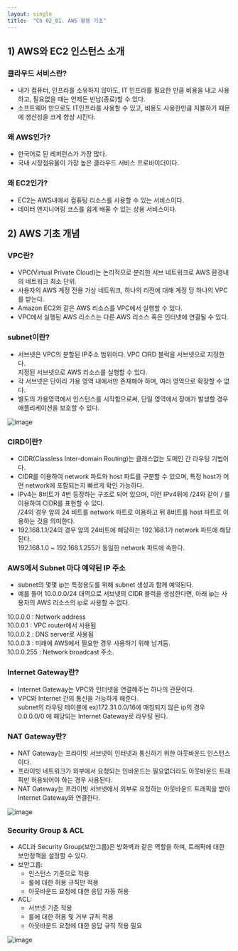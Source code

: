 ```yaml
---
layout: single
title:  "Ch 02_01. AWS 활용 기초"
---
```


## 1) AWS와 EC2 인스턴스 소개

### 클라우드 서비스란?
- 내가 컴퓨터, 인프라를 소유하지 않아도, IT 인프라를 필요한 만큼 비용을 내고 사용하고, 필요없을 때는 언제든 반납(종료)할 수 있다.
- 소프트웨어 만으로도 IT인프라를 사용할 수 있고, 비용도 사용한만큼 지불하기 때문에 생산성을 크게 향상 시킨다.

### 왜 AWS인가?
- 한국어로 된 레퍼런스가 가장 많다.
- 국내 시장점유율이 가장 높은 클라우드 서비스 프로바이더이다.

### 왜 EC2인가?
- EC2는 AWS내에서 컴퓨팅 리소스를 사용할 수 있는 서비스이다.
- 데이터 엔지니어링 코스를 쉽게 배울 수 있는 상용 서비스이다.

## 2) AWS 기초 개념

### VPC란?
- VPC(Virtual Private Cloud)는 논리적으로 분리한 서브 네트워크로 AWS 환경내의 네트워크 최소 단위.
- 사용자의 AWS 계정 전용 가상 네트워크, 하나의 리전에 대해 계정 당 하나의 VPC를 받는다.
- Amazon EC2와 같은 AWS 리소스를 VPC에서 실행할 수 있다.
- VPC에서 실행된 AWS 리소스는 다른 AWS 리소스 혹은 인터넷에 연결될 수 있다.

### subnet이란?
- 서브넷은 VPC의 분할된 IP주소 범위이다.    VPC CIRD 블럭을 서브넷으로 지정한다.   
지정된 서브넷으로 AWS 리소스를 실행할 수 있다.
- 각 서브넷은 단이리 가용 영역 내에서만 존재해야 하며, 여러 영역으로 확장할 수 없다.
- 별도의 가용영역에서 인스턴스를 시작함으로써, 단일 영역에서 장애가 발생할 경우 애플리케이션을 보호할 수 있다.

![image](https://user-images.githubusercontent.com/55589616/184460675-08eba205-d97a-4924-8c0c-a0ff505e9f63.png)


### CIRD이란?
- CIDR(Classless Inter-domain Routing)는 클래스없는 도메인 간 라우팅 기법이다.
- CIDR를 이용하여 network 파트와 host 파트를 구분할 수 있으며, 특정 host가 어떤 network에 포함되는지 빠르게 확인 가능하다.
- IPv4는 8비트가 4번 등장하는 구조로 되어 있으며, 이런 IPv4뒤에 /24와 같이 / 를 이용하여 CIDR를 표현할 수 있다.   
/24의 경우 앞의 24 비트를 network 파트로 이용하고 뒤 8비트를 host 파트로 이용하는 것을 의미한다.
- 192.168.1.1/24의 경우 앞의 24비트에 해당하는 192.168.1가 network 파트에 해당된다.   
192.168.1.0 ~ 192.168.1.255가 동일한 network 파트에 속한다.

### AWS에서 Subnet 마다 예약된 IP 주소
- subnet의 몇몇 ip는 특정용도를 위해 subnet 생성과 함께 예약된다.
- 예를 들어 10.0.0.0/24 대역으로 서브넷의 CIDR 블럭을 생성한다면, 아래 ip는 사용자의 AWS 리소스의 ip로 사용할 수 없다.
   
10.0.0.0 : Network address   
10.0.0.1 : VPC router에서 사용됨   
10.0.0.2 : DNS server로 사용됨   
10.0.0.3 : 미래에 AWS에서 필요한 경우 사용하기 위해 남겨둠.   
10.0.0.255 : Network broadcast 주소.   

### Internet Gateway란?
- Internet Gateway는 VPC와 인터넷을 연결해주는 하나의 관문이다.
- VPC와 Internet 간의 통신을 가능하게 해준다.   
subnet의 라우팅 테이블에 ex)172.31.0.0/16에 매칭되지 않은 ip의 경우 0.0.0.0/0 에 해당되는 Internet Gateway로 라우팅 된다.

### NAT Gateway란?
- NAT Gateway는 프라이빗 서브넷이 인터넷과 통신하기 위한 아웃바운드 인스턴스이다.
- 프라이빗 네트워크가 외부에서 요청되는 인바운드는 필요없더라도 아웃바운드 트래픽만 허용되어야 하는 경우 사용된다.
- NAT Gateway는 프라이빗 서브넷에서 외부로 요청하는 아웃바운드 트래픽을 받아 Internet Gateway와 연결한다.

![image](https://user-images.githubusercontent.com/55589616/184460713-b6778c24-ec15-4dad-8a66-e12a515f6423.png)

### Security Group & ACL
- ACL과 Security Group(보안그룹)은 방화벽과 같은 역할을 하며, 트래픽에 대한 보안정책을 설정할 수 있다.
- 보안그룹:
    - 인스턴스 기준으로 적용
    - 룰에 대한 허용 규칙만 적용
    - 아웃바운드 요청에 대한 응답 자동 허용
- ACL:
    - 서브넷 기준 적용
    - 룰에 대한 허용 및 거부 규칙 적용
    - 아웃바운드 요청에 대한 응답 규칙 적용 필요

![image](https://user-images.githubusercontent.com/55589616/184460754-31628f67-f726-4bfa-98cb-70394805a0ad.png)
